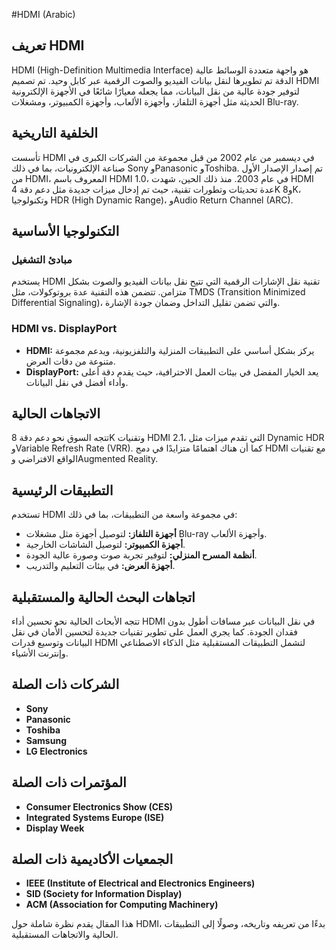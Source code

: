 #HDMI (Arabic)

## تعريف HDMI
HDMI (High-Definition Multimedia Interface) هو واجهة متعددة الوسائط عالية الدقة تم تطويرها لنقل بيانات الفيديو والصوت الرقمية عبر كابل وحيد. تم تصميم HDMI لتوفير جودة عالية من نقل البيانات، مما يجعله معيارًا شائعًا في الأجهزة الإلكترونية الحديثة مثل أجهزة التلفاز، وأجهزة الألعاب، وأجهزة الكمبيوتر، ومشغلات Blu-ray.

## الخلفية التاريخية
تأسست HDMI في ديسمبر من عام 2002 من قبل مجموعة من الشركات الكبرى في صناعة الإلكترونيات، بما في ذلك Sony وPanasonic وToshiba. تم إصدار الإصدار الأول من HDMI، المعروف باسم HDMI 1.0، في عام 2003. منذ ذلك الحين، شهدت HDMI عدة تحديثات وتطورات تقنية، حيث تم إدخال ميزات جديدة مثل دعم دقة 4K و8K، وتكنولوجيا HDR (High Dynamic Range)، وAudio Return Channel (ARC).

## التكنولوجيا الأساسية
### مبادئ التشغيل
يستخدم HDMI تقنية نقل الإشارات الرقمية التي تتيح نقل بيانات الفيديو والصوت بشكل متزامن. تتضمن هذه التقنية عدة بروتوكولات، مثل TMDS (Transition Minimized Differential Signaling)، والتي تضمن تقليل التداخل وضمان جودة الإشارة.

### HDMI vs. DisplayPort
- **HDMI:** يركز بشكل أساسي على التطبيقات المنزلية والتلفزيونية، ويدعم مجموعة متنوعة من دقات العرض.
- **DisplayPort:** يعد الخيار المفضل في بيئات العمل الاحترافية، حيث يقدم دقة أعلى وأداء أفضل في نقل البيانات.

## الاتجاهات الحالية
تتجه السوق نحو دعم دقة 8K وتقنيات HDMI 2.1، التي تقدم ميزات مثل Dynamic HDR وVariable Refresh Rate (VRR). كما أن هناك اهتمامًا متزايدًا في دمج HDMI مع تقنيات الواقع الافتراضي وAugmented Reality.

## التطبيقات الرئيسية
تستخدم HDMI في مجموعة واسعة من التطبيقات، بما في ذلك:
- **أجهزة التلفاز:** لتوصيل أجهزة مثل مشغلات Blu-ray وأجهزة الألعاب.
- **أجهزة الكمبيوتر:** لتوصيل الشاشات الخارجية.
- **أنظمة المسرح المنزلي:** لتوفير تجربة صوت وصورة عالية الجودة.
- **أجهزة العرض:** في بيئات التعليم والتدريب.

## اتجاهات البحث الحالية والمستقبلية
تتجه الأبحاث الحالية نحو تحسين أداء HDMI في نقل البيانات عبر مسافات أطول بدون فقدان الجودة. كما يجري العمل على تطوير تقنيات جديدة لتحسين الأمان في نقل البيانات وتوسيع قدرات HDMI لتشمل التطبيقات المستقبلية مثل الذكاء الاصطناعي وإنترنت الأشياء.

## الشركات ذات الصلة
- **Sony**
- **Panasonic**
- **Toshiba**
- **Samsung**
- **LG Electronics**

## المؤتمرات ذات الصلة
- **Consumer Electronics Show (CES)**
- **Integrated Systems Europe (ISE)**
- **Display Week**

## الجمعيات الأكاديمية ذات الصلة
- **IEEE (Institute of Electrical and Electronics Engineers)**
- **SID (Society for Information Display)**
- **ACM (Association for Computing Machinery)**

هذا المقال يقدم نظرة شاملة حول HDMI، بدءًا من تعريفه وتاريخه، وصولًا إلى التطبيقات الحالية والاتجاهات المستقبلية.